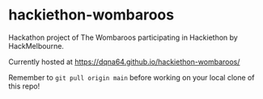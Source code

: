 # hackiethon-wombaroos
Hackathon project of The Wombaroos participating in Hackiethon by HackMelbourne.

Currently hosted at <https://dqna64.github.io/hackiethon-wombaroos/>

Remember to `git pull origin main` before working on your local clone of this repo!